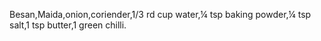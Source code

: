 Besan,Maida,onion,coriender,1/3 rd cup water,¼ tsp baking powder,¼ tsp salt,1 tsp butter,1 green chilli.